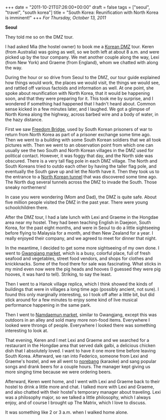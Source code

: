 +++
date = "2011-10-21T07:26:00+00:00"
draft = false
tags = ["seoul", "travel", "south korea"]
title = "South Korea: Reunification with North Korea is imminent!"
+++
*For Thursday, October 13, 2011*

**Seoul**

They told me so on the DMZ tour.

I had asked Mia (the hostel owner) to book me a [Korean DMZ](http://www.google.com/search?pq=dmz&hl=en&sugexp=kjrmc&cp=5&gs_id=8&xhr=t&q=dmz+korea&gs_sm=&gs_upl=&bav=on.2,or.r_gc.r_pw.,cf.osb&biw=1600&bih=773&um=1&ie=UTF-8&tbm=isch&source=og&sa=N&tab=wi) tour. Keren (from Australia) was going as well, so we both left at about 8 a.m. and were picked up by the tour company. We met another couple along the way, Lexi (from New York) and Graeme (from England), whom we chatted with along the way.

During the hour or so drive from Seoul to the DMZ, our tour guide explained how things would work, the places we would visit, the things we would see, and rattled off various factoids and information as well. At one point, she spoke about reunification with North Korea, that it would be happening soon, and that they were preparing for it. This took me by surprise, and I wondered if something had happened that I hadn't heard about. Common sense kicked in a few minutes later, and I laughed. We got a glimpse of North Korea along the highway, across barbed wire and a body of water, in the hazy distance.

First we saw [Freedom Bridge](http://www.google.com/search?pq=dmz&hl=en&sugexp=kjrmc&cp=5&gs_id=8&xhr=t&q=dmz+korea&gs_sm=&gs_upl=&bav=on.2,or.r_gc.r_pw.,cf.osb&biw=1600&bih=773&um=1&ie=UTF-8&tbm=isch&source=og&sa=N&tab=wi#um=1&hl=en&tbm=isch&sa=1&q=freedom+bridge+korea&pbx=1&oq=freedom+bridge+korea&aq=f&aqi=g1&aql=1&gs_sm=e&gs_upl=607498l610521l0l610694l20l17l0l6l6l0l363l2457l0.4.5.2l11l0&bav=on.2,or.r_gc.r_pw.,cf.osb&fp=145fa9497579182d&biw=1600&bih=773), used by South Korean prisoners of war to return from North Korea as part of a prisoner exchange some time ago. Then we went to a building with some South Korean soldiers that we all took pictures with. Then we went to an observation point from which one can usually see the two South and North Korean villages in the DMZ used for political contact. However, it was foggy that day, and the North side was obscured. There is a very tall flag pole in each DMZ village. The North and South Koreans tried to outdo each other by having the taller flag pole, and eventually the South gave up and let the North have it. Then they took us to the entrance to a [North Korean tunnel](http://www.google.com/search?pq=dmz&hl=en&sugexp=kjrmc&cp=5&gs_id=8&xhr=t&q=dmz+korea&gs_sm=&gs_upl=&bav=on.2,or.r_gc.r_pw.,cf.osb&biw=1600&bih=773&um=1&ie=UTF-8&tbm=isch&source=og&sa=N&tab=wi#um=1&hl=en&tbm=isch&sa=1&q=north+korea+dmz+tunnel&oq=north+korea+dmz+tunnel&aq=f&aqi=&aql=1&gs_sm=e&gs_upl=13198l13198l4l13400l1l1l0l0l0l0l130l130l0.1l1l0&bav=on.2,or.r_gc.r_pw.,cf.osb&fp=145fa9497579182d&biw=1600&bih=773) that was discovered some time ago. The North dug several tunnels across the DMZ to invade the South. Those sneaky northerners!

In case you were wondering (Mom and Dad), the DMZ is quite safe. About five million people visited the DMZ in the past year. There were young schoolchildren there.

After the DMZ tour, I had a late lunch with Lexi and Graeme in the Hongdae area near my hostel. They had been teaching English in Daejeon, South Korea, for the past eight months, and were in Seoul to do a little sightseeing before flying to Malaysia for a month, and then New Zealand for a year. I really enjoyed their company, and we agreed to meet for dinner that night.

In the meantime, I decided to get some more sightseeing of my own done. I went to [Gwangjang market](http://www.google.com/search?pq=dmz&hl=en&sugexp=kjrmc&cp=5&gs_id=8&xhr=t&q=dmz+korea&gs_sm=&gs_upl=&bav=on.2,or.r_gc.r_pw.,cf.osb&biw=1600&bih=773&um=1&ie=UTF-8&tbm=isch&source=og&sa=N&tab=wi#um=1&hl=en&tbm=isch&sa=1&q=gwangjang+market&oq=gwangjang+market&aq=f&aqi=g2g-S3g-mS1&aql=1&gs_sm=e&gs_upl=429705l429705l6l430049l1l1l0l0l0l0l140l140l0.1l1l0&bav=on.2,or.r_gc.r_pw.,cf.osb&fp=145fa9497579182d&biw=1600&bih=773), which is a busy, colorful place, full of fresh seafood and vegetables, street food vendors, and shops for clothes and knickknacks. Some of the food there for sale was fascinating. What sticks in my mind even now were the pig heads and hooves (I guessed they were pig hooves, it was hard to tell). Striking, to say the least.

Then I went to a Hanok village replica, which I think showed the kinds of buildings that were in villages a long time ago (possibly ancient, not sure). I found this only marginally interesting, so I took off after a little bit, but did stick around for a few minutes to enjoy some kind of live musical performance happening in the same park.

Then I went to [Namdaemun market](http://www.google.com/search?pq=dmz&hl=en&sugexp=kjrmc&cp=5&gs_id=8&xhr=t&q=dmz+korea&gs_sm=&gs_upl=&bav=on.2,or.r_gc.r_pw.,cf.osb&biw=1600&bih=773&um=1&ie=UTF-8&tbm=isch&source=og&sa=N&tab=wi#um=1&hl=en&tbm=isch&sa=1&q=Namdaemun+market&oq=Namdaemun+market&aq=f&aqi=g3g-S7&aql=1&gs_sm=e&gs_upl=8433l9374l10l10644l7l6l0l2l2l1l333l936l0.2.0.2l4l0&bav=on.2,or.r_gc.r_pw.,cf.osb&fp=145fa9497579182d&biw=1600&bih=773), similar to Gwangjang, except this was outdoors in an alley and sold many more non-food items. Everywhere I looked were throngs of people. Everywhere I looked there was something interesting to look at.

That evening, Keren and I met Lexi and Graeme and we searched for a restaurant in the Hongdae area that served dalk galbi, a delicious chicken dish that I absolutely loved. I want to have it one more time before leaving South Korea. Afterward, we ran into Federico, someone from Lexi and Graeme's hostel, and we all went to [norebang](http://www.google.com/search?pq=dmz&hl=en&sugexp=kjrmc&cp=5&gs_id=8&xhr=t&q=dmz+korea&gs_sm=&gs_upl=&bav=on.2,or.r_gc.r_pw.,cf.osb&biw=1600&bih=773&um=1&ie=UTF-8&tbm=isch&source=og&sa=N&tab=wi#um=1&hl=en&tbm=isch&sa=1&q=norebang&oq=norebang&aq=f&aqi=&aql=1&gs_sm=e&gs_upl=186702l187622l12l188260l8l5l0l2l0l0l135l245l0.2l2l0&bav=on.2,or.r_gc.r_pw.,cf.osb&fp=145fa9497579182d&biw=1600&bih=773) (karaoke) and sang popular songs and drank beers for a couple hours. The manager kept giving us more singing time because we were ordering beers.

Afterward, Keren went home, and I went with Lexi and Graeme back to their hostel to drink a little more and chat. I talked more with Lexi and Graeme, and also chatted with their hostel's temporary manager about traveling. Lexi was a philosophy major, so we talked a little philosophy, which I always enjoy, and of course I brought up The Matrix, which I love to discuss.

It was something like 2 or 3 a.m. when I walked home alone.